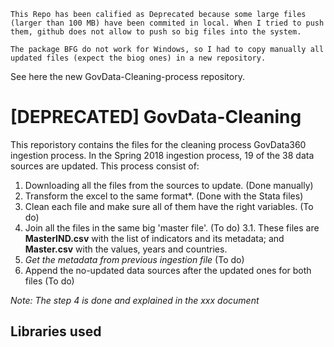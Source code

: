 ```
This Repo has been calified as Deprecated because some large files (larger than 100 MB) have been commited in local. When I tried to push them, github does not allow to push so big files into the system. 

The package BFG do not work for Windows, so I had to copy manually all updated files (expect the biog ones) in a new repository.
```
See here the new GovData-Cleaning-process repository.

# [DEPRECATED] GovData-Cleaning

This reporistory contains the files for the cleaning process GovData360 ingestion process. In the Spring 2018 ingestion process, 19 of the 38 data sources are updated. This process consist of:
1. Downloading all the files from the sources to update. (Done manually)
2. Transform the excel to the same format*. (Done with the Stata files)
3. Clean each file and make sure all of them have the right variables. (To do)
3. Join all the files in the same big 'master file'. (To do)
  3.1. These files are **MasterIND.csv** with the list of indicators and its metadata; and **Master.csv** with the values, years and countries.
4. *Get the metadata from previous ingestion file* (To do)
5. Append the no-updated data sources after the updated ones for both files (To do)

*Note: The step 4 is done and explained in the xxx document*


## Libraries used
